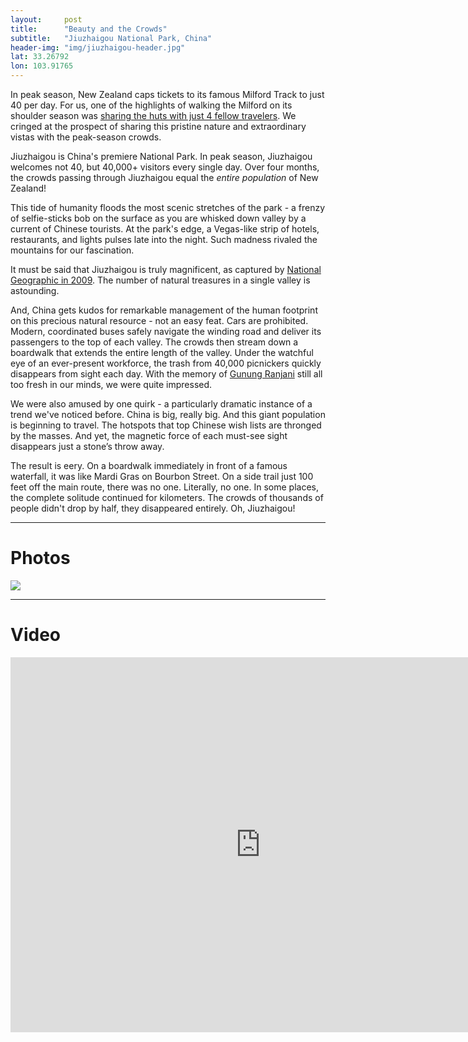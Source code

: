 ```yaml
---
layout: 	post
title:  	"Beauty and the Crowds"
subtitle:   "Jiuzhaigou National Park, China"
header-img: "img/jiuzhaigou-header.jpg"
lat: 33.26792
lon: 103.91765
---
```


In peak season, New Zealand caps tickets to its famous Milford Track to just 40 per day.  For us, one of the highlights of walking the Milford on its shoulder season was [sharing the huts with just 4 fellow travelers](/steffen-adventures/2015/05/17/milford/). We cringed at the prospect of sharing this pristine nature and extraordinary vistas with the peak-season crowds.

Jiuzhaigou is China's premiere National Park.  In peak season, Jiuzhaigou welcomes not 40, but 40,000+ visitors every single day.  Over four months, the crowds passing through Jiuzhaigou equal the *entire population* of New Zealand! 

This tide of humanity floods the most scenic stretches of the park - a frenzy of selfie-sticks bob on the surface as you are whisked down valley by a current of Chinese tourists. At the park's edge, a Vegas-like strip of hotels, restaurants, and lights pulses late into the night. Such madness rivaled the mountains for our fascination. 

It must be said that Jiuzhaigou is truly magnificent, as captured by [National Geographic in 2009](http://ngm.nationalgeographic.com/2009/03/jiuzhaigou/hoagland-text). The number of natural treasures in a single valley is astounding. 

And, China gets kudos for remarkable management of the human footprint on this precious natural resource - not an easy feat. Cars are prohibited. Modern, coordinated buses safely navigate the winding road and deliver its passengers to the top of each valley.  The crowds then stream down a boardwalk that extends the entire length of the valley.  Under the watchful eye of an ever-present workforce, the trash from 40,000 picnickers quickly disappears from sight each day. With the memory of [Gunung Ranjani](/steffen-adventures/2015/06/08/rinjani/) still all too fresh in our minds, we were quite impressed. 

We were also amused by one quirk - a particularly dramatic instance of a trend we've noticed before. China is big, really big. And this giant population is beginning to travel. The hotspots that top Chinese wish lists are thronged by the masses. And yet, the magnetic force of each must-see sight disappears just a stone’s throw away. 

The result is eery. On a boardwalk immediately in front of a famous waterfall, it was like Mardi Gras on Bourbon Street. On a side trail just 100 feet off the main route, there was no one. Literally, no one. In some places, the complete solitude continued for kilometers. The crowds of thousands of people didn't drop by half, they disappeared entirely. Oh, Jiuzhaigou! 

---

# Photos 

<img src="{{ site.baseurl }}/img/jiuzhaigou-collage.jpg">

---

# Video

<iframe src="https://player.vimeo.com/video/137734569" width="800" height="600" frameborder="0" webkitallowfullscreen mozallowfullscreen allowfullscreen></iframe>







